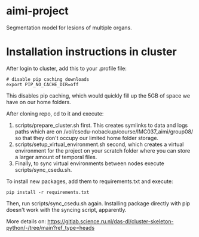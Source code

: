 # aimi-project
Segmentation model for lesions of multiple organs.

# Installation instructions in cluster

After login to cluster, add this to your .profile file:

```
# disable pip caching downloads
export PIP_NO_CACHE_DIR=off
```

This disables pip caching, which would quickly fill up the 5GB of space we have on our home folders.

After cloning repo, cd to it and execute:
1. scripts/prepare_cluster.sh first. This creates symlinks
to data and logs paths which are on /vol/csedu-nobackup/course/IMC037_aimi/group08/ so that they don't occupy
our limited home folder storage. 
2. scripts/setup_virtual_environment.sh second, which creates a virtual environment for the project on your scratch folder where you can store a larger amount of temporal files. 
3. Finally, to sync virtual environments between nodes execute scripts/sync_csedu.sh. 

To install new packages, add them to requirements.txt and execute:

```
pip install -r requirements.txt
```

Then, run scripts/sync_csedu.sh again. Installing package directly with pip doesn't work with the syncing script, apparently.

More details on: https://gitlab.science.ru.nl/das-dl/cluster-skeleton-python/-/tree/main?ref_type=heads